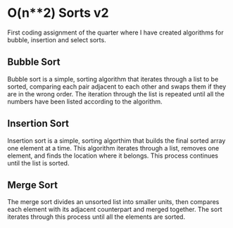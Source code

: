 # O(n**2) Sorts v2

First coding assignment of the quarter where I have created algorithms for bubble, insertion and select sorts.

## Bubble Sort
Bubble sort is a simple, sorting algorithm that iterates through a list to be sorted, comparing each pair adjacent to each other and swaps them if they are in the wrong order. The iteration through the list is repeated until all the numbers have been listed according to the algorithm.

## Insertion Sort
Insertion sort is a simple, sorting algorthim that builds the final sorted array one element at a time. This algorithm iterates through a list, removes one element, and finds the location where it belongs. This process continues until the list is sorted.

## Merge Sort
The merge sort divides an unsorted list into smaller units, then compares each element with its adjacent counterpart and merged together. The sort iterates through this process until all the elements are sorted.

